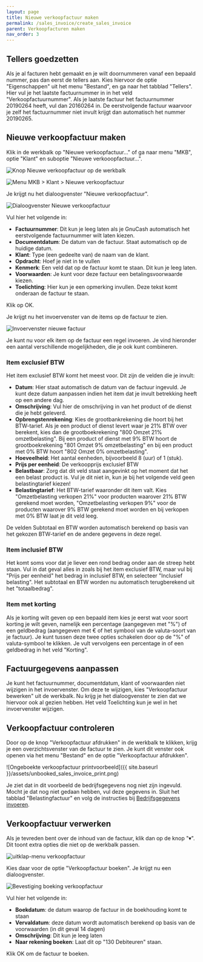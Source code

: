 ```yaml
---
layout: page
title: Nieuwe verkoopfactuur maken
permalink: /sales_invoice/create_sales_invoice
parent: Verkoopfacturen maken
nav_order: 3
---
```


## Tellers goedzetten

Als je al facturen hebt gemaakt en je wilt doornummeren vanaf een bepaald nummer, pas dan eerst de tellers aan.
Kies hiervoor de optie "Eigenschappen" uit het menu "Bestand", en ga naar het tabblad "Tellers".
Hier vul je het laatste factuurnummer in in het veld "Verkoopfactuurnummer".
Als je laatste factuur het factuurnummer 20190264 heeft, vul dan 20160264 in. De eerstvolgende factuur
waarvoor je zelf het factuurnummer niet invult krijgt dan automatisch het nummer 20190265.

## Nieuwe verkoopfactuur maken

Klik in de werkbalk op "Nieuwe verkoopfactuur..." of ga naar menu "MKB", optie "Klant" en suboptie "Nieuwe verkooopfactuur...".

![Knop Nieuwe verkoopfactuur op de werkbalk]({{site.baseurl}}/assets/toolbar_new_invoice.png)

![Menu MKB > Klant > Nieuwe verkoopfactuur]({{site.baseurl}}/assets/menu_new_invoice.png)

Je krijgt nu het dialoogvenster "Nieuwe verkoopfactuur".

![Dialoogvenster Nieuwe verkoopfactuur]({{site.baseurl}}/assets/new_sales_invoice_dialog.png)

Vul hier het volgende in:

* **Factuurnummer**: Dit kun je leeg laten als je GnuCash automatisch het eerstvolgende factuurnummer wilt laten kiezen.
* **Documentdatum**: De datum van de factuur. Staat automatisch op de huidige datum.
* **Klant**: Type (een gedeelte van) de naam van de klant.
* **Opdracht**: Hoef je niet in te vullen
* **Kenmerk**: Een veld dat op de factuur komt te staan. Dit kun je leeg laten.
* **Voorwaarden**: Je kunt voor deze factuur een betalingsvoorwaarde kiezen.
* **Toelichting**: Hier kun je een opmerking invullen. Deze tekst komt onderaan de factuur te staan.

Klik op OK.

Je krijgt nu het invoervenster van de items op de factuur te zien.

![Invoervenster nieuwe factuur]({{site.baseurl}}/assets/new_invoice_item_list.png)

Je kunt nu voor elk item op de factuur een regel invoeren.
Je vind hieronder een aantal verschillende mogelijkheden, die je ook kunt combineren.

### Item exclusief BTW
Het item exclusief BTW komt het meest voor. Dit zijn de velden die je invult:

* **Datum**: Hier staat automatisch de datum van de factuur ingevuld. Je kunt deze datum aanpassen indien het item dat je invult betrekking heeft op een andere dag.
* **Omschrijving**: Vul hier de omschrijving in van het product of de dienst die je hebt geleverd.
* **Opbrengstenrekening**: Kies de grootbankrekening die hoort bij het BTW-tarief. Als je een product of dienst levert waar je 21% BTW over berekent, kies dan de grootboekrekening "800 Omzet 21% omzetbelasting". Bij een product of dienst met 9% BTW hoort de grootboekrekening "801 Omzet 9% omzetbelasting" en bij een product met 0% BTW hoort "802 Omzet 0% omzetbelasting".
* **Hoeveelheid**: Het aantal eenheden, bijvoorbeeld 8 (uur) of 1 (stuk).
* **Prijs per eenheid**: De verkoopprijs exclusief BTW
* **Belastbaar**: Zorg dat dit veld staat aangevinkt op het moment dat het een belast product is. Vul je dit niet in, kun je bij het volgende veld geen belastingtarief kiezen!
* **Belastingtarief**: Het BTW-tarief waaronder dit item valt. Kies "Omzetbelasting verkopen 21%" voor producten waarover 21% BTW gerekend moet worden, "Omzetbelasting verkopen 9%" voor de producten waarover 9% BTW gerekend moet worden en bij verkopen met 0% BTW laat je dit veld leeg.

De velden Subtotaal en BTW worden automatisch berekend op basis van het gekozen BTW-tarief en de andere gegevens in deze regel.

### Item inclusief BTW
Het komt soms voor dat je liever een rond bedrag onder aan de streep hebt staan. Vul in dat geval alles in zoals bij het item exclusief BTW, maar vul bij "Prijs per eenheid" het bedrag in inclusief BTW, en selecteer "Inclusief belasting".
Het subtotaal en BTW worden nu automatisch terugberekend uit het "totaalbedrag".

### Item met korting
Als je korting wilt geven op een bepaald item kies je eerst wat voor soort korting je wilt geven, namelijk een percentage (aangegeven met "%") of een geldbedrag
(aangegeven met € of het symbool van de valuta-soort van je factuur). Je kunt tussen deze twee opties schakelen door op de "%" of valuta-symbool te klikken.
Je vult vervolgens een percentage in of een geldbedrag in het veld "Korting".


## Factuurgegevens aanpassen
Je kunt het factuurnummer, documentdatum, klant of voorwaarden niet wijzigen in het invoervenster.
Om deze te wijzigen, kies "Verkoopfactuur bewerken" uit de werkbalk.
Nu krijg je het dialoogvenster te zien dat we hiervoor ook al gezien hebben.
Het veld Toelichting kun je wel in het invoervenster wijzigen.

## Verkoopfactuur controleren

Door op de knop "Verkoopfactuur afdrukken" in de werkbalk te klikken, krijg je een overzichtsvenster van de factuur te zien.
Je kunt dit venster ook openen via het menu "Bestand" en de optie "Verkoopfactuur afdrukken".

![Ongeboekte verkoopfactuur printvoorbeeld]({{ site.baseurl }}/assets/unbooked_sales_invoice_print.png)

Je ziet dat in dit voorbeeld de bedrijfsgegevens nog niet zijn ingevuld. Mocht je dat nog niet gedaan hebben, vul deze gegevens in.
Sluit het tabblad "Belastingfactuur" en volg de instructies bij [Bedrijfsgegevens invoeren]({{site.baseurl}}/company_info).

## Verkoopfactuur verwerken
Als je tevreden bent over de inhoud van de factuur, klik dan op de knop "&#9662;". Dit toont extra opties die niet op de werkbalk passen.

![uitklap-menu verkoopfactuur]({{site.baseurl}}/assets/arrow_menu_invoice.png)

Kies daar voor de optie "Verkoopfactuur boeken". Je krijgt nu een dialoogvenster.

![Bevestiging boeking verkoopfactuur]({{site.baseurl}}/assets/sales_invoice_confirm_dialog.png)

Vul hier het volgende in:

* **Boekdatum**: de datum waarop de factuur in de boekhouding komt te staan
* **Vervaldatum**: deze datum wordt automatisch berekend op basis van de voorwaarden (in dit geval 14 dagen)
* **Omschrijving**: Dit kun je leeg laten
* **Naar rekening boeken**: Laat dit op "130 Debiteuren" staan.

Klik OK om de factuur te boeken.



